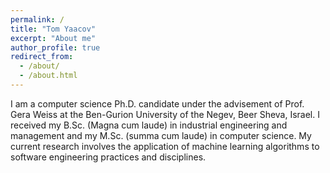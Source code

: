 ```yaml
---
permalink: /
title: "Tom Yaacov"
excerpt: "About me"
author_profile: true
redirect_from: 
  - /about/
  - /about.html
---
```


I am a computer science Ph.D. candidate under the advisement of Prof. Gera Weiss at the Ben-Gurion University of the Negev, Beer Sheva, Israel. I received my B.Sc. (Magna cum laude) in industrial engineering and management and my M.Sc. (summa cum laude) in computer science. My current research involves the application of machine learning algorithms to software engineering practices and disciplines.
<!-- Tom received several fellowships, including dean’s list -->




